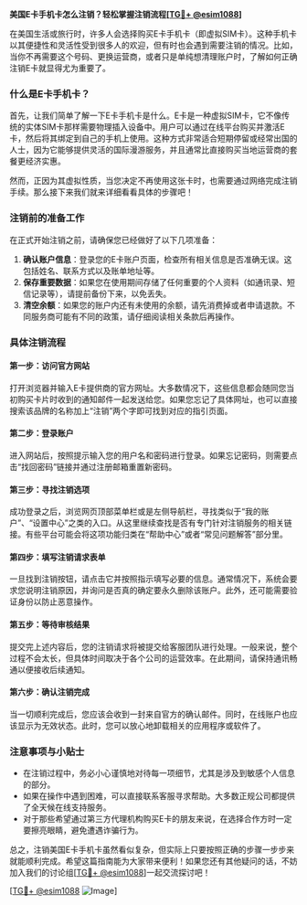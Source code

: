 **美国E卡手机卡怎么注销？轻松掌握注销流程[[TG💪+ @esim1088](https://t.me/s/esim1088)]**

在美国生活或旅行时，许多人会选择购买E卡手机卡（即虚拟SIM卡）。这种手机卡以其便捷性和灵活性受到很多人的欢迎，但有时也会遇到需要注销的情况。比如，当你不再需要这个号码、更换运营商，或者只是单纯想清理账户时，了解如何正确注销E卡就显得尤为重要了。

### 什么是E卡手机卡？

首先，让我们简单了解一下E卡手机卡是什么。E卡是一种虚拟SIM卡，它不像传统的实体SIM卡那样需要物理插入设备中。用户可以通过在线平台购买并激活E卡，然后将其绑定到自己的手机上使用。这种方式非常适合短期停留或经常出国的人士，因为它能够提供灵活的国际漫游服务，并且通常比直接购买当地运营商的套餐更经济实惠。

然而，正因为其虚拟性质，当您决定不再使用这张卡时，也需要通过网络完成注销手续。那么接下来我们就来详细看看具体的步骤吧！

### 注销前的准备工作

在正式开始注销之前，请确保您已经做好了以下几项准备：

1. **确认账户信息**：登录您的E卡账户页面，检查所有相关信息是否准确无误。这包括姓名、联系方式以及账单地址等。
2. **保存重要数据**：如果您在使用期间存储了任何重要的个人资料（如通讯录、短信记录等），请提前备份下来，以免丢失。
3. **清空余额**：如果您的账户内还有未使用的余额，请先消费掉或者申请退款。不同服务商可能有不同的政策，请仔细阅读相关条款后再操作。

### 具体注销流程

#### 第一步：访问官方网站

打开浏览器并输入E卡提供商的官方网址。大多数情况下，这些信息都会随同您当初购买卡片时收到的通知邮件一起发送给您。如果您忘记了具体网址，也可以直接搜索该品牌的名称加上“注销”两个字即可找到对应的指引页面。

#### 第二步：登录账户

进入网站后，按照提示输入您的用户名和密码进行登录。如果忘记密码，则需要点击“找回密码”链接并通过注册邮箱重置新密码。

#### 第三步：寻找注销选项

成功登录之后，浏览网页顶部菜单栏或是左侧导航栏，寻找类似于“我的账户”、“设置中心”之类的入口。从这里继续查找是否有专门针对注销服务的相关链接。有些平台可能会将这项功能归类在“帮助中心”或者“常见问题解答”部分里。

#### 第四步：填写注销请求表单

一旦找到注销按钮，请点击它并按照指示填写必要的信息。通常情况下，系统会要求您说明注销原因，并询问是否真的确定要永久删除该账户。此外，还可能需要验证身份以防止恶意操作。

#### 第五步：等待审核结果

提交完上述内容后，您的注销请求将被提交给客服团队进行处理。一般来说，整个过程不会太长，但具体时间取决于各个公司的运营效率。在此期间，请保持通讯畅通以便接收后续通知。

#### 第六步：确认注销完成

当一切顺利完成后，您应该会收到一封来自官方的确认邮件。同时，在线账户也应该显示为无效状态。此时，您可以放心地卸载相关的应用程序或软件了。

### 注意事项与小贴士

- 在注销过程中，务必小心谨慎地对待每一项细节，尤其是涉及到敏感个人信息的部分。
- 如果在操作中遇到困难，可以直接联系客服寻求帮助。大多数正规公司都提供了全天候在线支持服务。
- 对于那些希望通过第三方代理机构购买E卡的朋友来说，在选择合作方时一定要擦亮眼睛，避免遭遇诈骗行为。

总之，注销美国E卡手机卡虽然看似复杂，但实际上只要按照正确的步骤一步步来就能顺利完成。希望这篇指南能为大家带来便利！如果您还有其他疑问的话，不妨加入我们的讨论组[[TG💪+ @esim1088](https://t.me/s/esim1088)]一起交流探讨吧！

[[TG💪+ @esim1088](https://t.me/s/esim1088) ![Image](https://i.postimg.cc/4NQfJmqS/Snipaste-2025-05-13-00-14-12.png)]